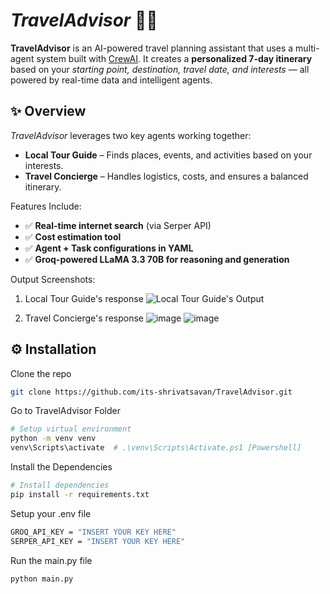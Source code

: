 ﻿# _TravelAdvisor_ 🚢🌊

  **TravelAdvisor** is an AI-powered travel planning assistant that uses a multi-agent system built with [CrewAI](https://docs.crewai.com/). It creates a **personalized 7-day itinerary** based on your _starting point, destination, travel date, and interests_ — all powered by real-time data and intelligent agents.

  ## ✨ Overview

  _TravelAdvisor_ leverages two key agents working together:
  
  - **Local Tour Guide** – Finds places, events, and activities based on your interests.
  - **Travel Concierge** – Handles logistics, costs, and ensures a balanced itinerary.
  
  Features Include:
  
  - ✅ **Real-time internet search** (via Serper API)
  - ✅ **Cost estimation tool**
  - ✅ **Agent + Task configurations in YAML**
  - ✅ **Groq-powered LLaMA 3.3 70B for reasoning and generation**

Output Screenshots:
1. Local Tour Guide's response
![Local Tour Guide's Output](https://github.com/user-attachments/assets/72104080-9f1a-4547-8393-7bc19d8f2963)

2. Travel Concierge's response
![image](https://github.com/user-attachments/assets/01321111-d590-4cdf-8c9c-82b71f104a8e)
![image](https://github.com/user-attachments/assets/6c19f89b-b71b-492b-9d5b-bc6b21029b9a)


## ⚙️ Installation
Clone the repo
  ```bash
  git clone https://github.com/its-shrivatsavan/TravelAdvisor.git
  ```
Go to TravelAdvisor Folder
  
```bash
# Setup virtual environment
python -m venv venv
venv\Scripts\activate  # .\venv\Scripts\Activate.ps1 [Powershell]
```
Install the Dependencies
```bash
# Install dependencies
pip install -r requirements.txt
```

Setup your .env file
```bash
GROQ_API_KEY = "INSERT YOUR KEY HERE"
SERPER_API_KEY = "INSERT YOUR KEY HERE"
```

Run the main.py file
```bash
python main.py
```
